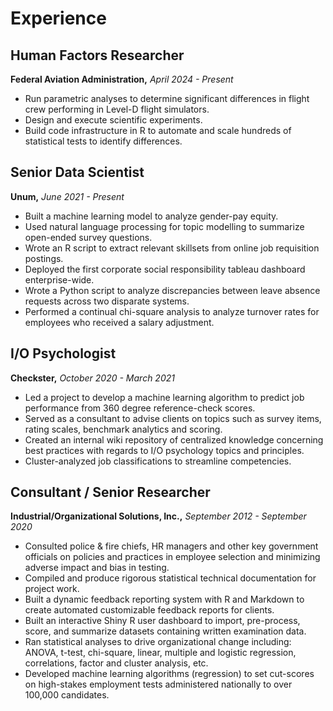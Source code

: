 # Experience

## Human Factors Researcher
**Federal Aviation Administration,** *April 2024 - Present*

- Run parametric analyses to determine significant differences in flight crew performing in Level-D flight simulators.
- Design and execute scientific experiments.
- Build code infrastructure in R to automate and scale hundreds of statistical tests to identify differences.

## Senior Data Scientist
**Unum,** *June 2021 - Present* 

- Built a machine learning model to analyze gender-pay equity.
- Used natural language processing for topic modelling to summarize open-ended survey questions.
- Wrote an R script to extract relevant skillsets from online job requisition postings.
- Deployed the first corporate social responsibility tableau dashboard enterprise-wide.
- Wrote a Python script to analyze discrepancies between leave absence requests across two disparate systems.
- Performed a continual chi-square analysis to analyze turnover rates for employees who received a salary adjustment.


## I/O Psychologist
**Checkster,** *October 2020 - March 2021* 

- Led a project to develop a machine learning algorithm to predict job performance from 360 degree reference-check scores.
- Served as a consultant to advise clients on topics such as survey items, rating scales, benchmark analytics and scoring.
- Created an internal wiki repository of centralized knowledge concerning best practices with regards to I/O psychology topics and principles.
- Cluster-analyzed job classifications to streamline competencies.

## Consultant / Senior Researcher
**Industrial/Organizational Solutions, Inc.,** *September 2012 - September 2020* 

- Consulted police & fire chiefs, HR managers and other key government officials on policies and practices in employee selection and minimizing adverse impact and bias in testing.
- Compiled and produce rigorous statistical technical documentation for project work.
- Built a dynamic feedback reporting system with R and Markdown to create automated customizable feedback reports for clients.
- Built an interactive Shiny R user dashboard to import, pre-process, score, and summarize datasets containing written examination data.
- Ran statistical analyses to drive organizational change including: ANOVA, t-test, chi-square, linear, multiple and logistic regression, correlations, factor and cluster analysis, etc.
- Developed machine learning algorithms (regression) to set cut-scores on high-stakes employment tests administered nationally to over 100,000 candidates.


